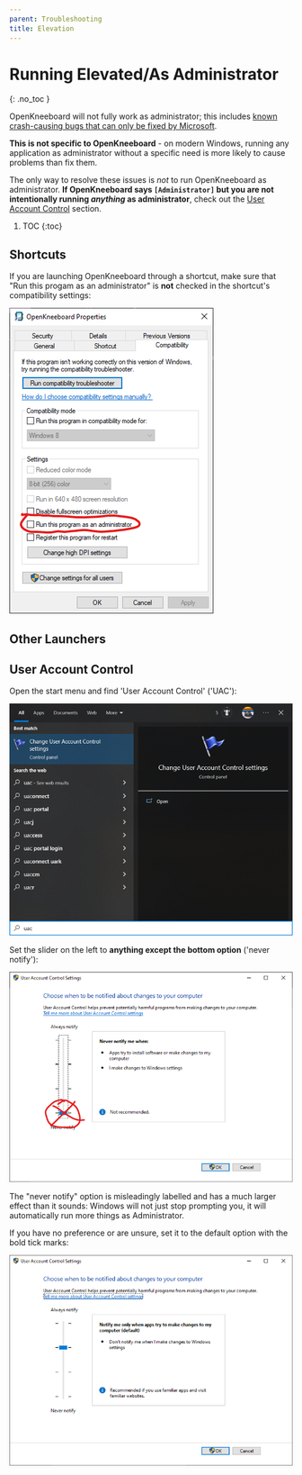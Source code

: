 ```yaml
---
parent: Troubleshooting
title: Elevation
---
```


# Running Elevated/As Administrator

{: .no_toc }

OpenKneeboard will not fully work as administrator; this includes [known crash-causing bugs that can only be fixed by Microsoft](https://github.com/microsoft/microsoft-ui-xaml/issues/7690).

**This is not specific to OpenKneeboard** - on modern Windows, running any application as administrator without a specific need is more likely to cause problems than fix them.

The only way to resolve these issues is *not* to run OpenKneeboard as administrator. **If OpenKneeboard says `[Administrator]` but you are not intentionally running *anything* as administrator**, check out the [User Account Control](#user-account-control) section.

1. TOC
{:toc}

## Shortcuts

If you are launching OpenKneeboard through a shortcut, make sure that "Run this progam as an administrator" is **not** checked in the shortcut's compatibility settings:

![Properties -> Compatibility -> Run this program as administrator](../screenshots/elevation-shortcut.png)

## Other Launchers



## User Account Control

Open the start menu and find 'User Account Control' ('UAC'):

![screenshot of start menu after typing 'UAC'](../screenshots/elevation-uac-startmenu.png)

Set the slider on the left to **anything except the bottom option** ('never notify'):

![UAC with 'never notify' setting circled and crossed out](../screenshots/elevation-uac-no.png)

The "never notify" option is misleadingly labelled and has a much larger effect than it sounds: Windows will not just stop prompting you, it will automatically run more things as Administrator.

If you have no preference or are unsure, set it to the default option with the bold tick marks:

![UAC with default option selected](../screenshots/elevation-uac.png)
